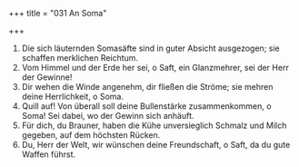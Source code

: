 +++
title = "031 An Soma"

+++


1.	Die sich läuternden Somasäfte sind in guter Absicht ausgezogen; sie schaffen merklichen Reichtum.
2.	Vom Himmel und der Erde her sei, o Saft, ein Glanzmehrer, sei der Herr der Gewinne!
3.	Dir wehen die Winde angenehm, dir fließen die Ströme; sie mehren deine Herrlichkeit, o Soma.
4.	Quill auf! Von überall soll deine Bullenstärke zusammenkommen, o Soma! Sei dabei, wo der Gewinn sich anhäuft.
5.	Für dich, du Brauner, haben die Kühe unversieglich Schmalz und Milch gegeben, auf dem höchsten Rücken.
6.	Du, Herr der Welt, wir wünschen deine Freundschaft, o Saft, da du gute Waffen führst.


